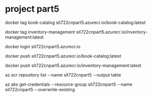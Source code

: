 # project part5

docker tag book-catalog sit722cnpart5.azurecr.io/book-catalog:latest

docker tag inventory-management sit722cnpart5.azurecr.io/inventory-management:latest

docker login sit722cnpart5.azurecr.io

docker push sit722cnpart5.azurecr.io/book-catalog:latest

docker push sit722cnpart5.azurecr.io/inventory-management:latest

az acr repository list --name sit722cnpart5 --output table

az aks get-credentials --resource-group sit722cnpart5 --name sit722cnpart5 --overwrite-existing
